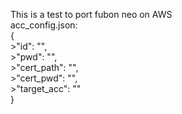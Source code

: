 This is a test to port fubon neo on AWS  
acc_config.json:  
{  
    >"id": "",  
    >"pwd": "",  
    >"cert_path": "",  
    >"cert_pwd": "",  
    >"target_acc": ""  
}  